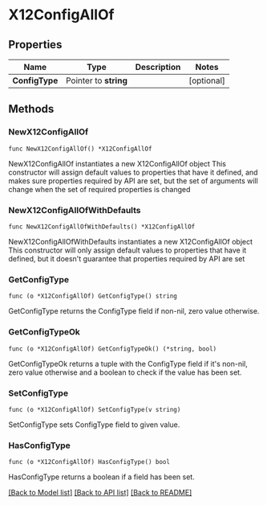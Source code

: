 # X12ConfigAllOf

## Properties

Name | Type | Description | Notes
------------ | ------------- | ------------- | -------------
**ConfigType** | Pointer to **string** |  | [optional] 

## Methods

### NewX12ConfigAllOf

`func NewX12ConfigAllOf() *X12ConfigAllOf`

NewX12ConfigAllOf instantiates a new X12ConfigAllOf object
This constructor will assign default values to properties that have it defined,
and makes sure properties required by API are set, but the set of arguments
will change when the set of required properties is changed

### NewX12ConfigAllOfWithDefaults

`func NewX12ConfigAllOfWithDefaults() *X12ConfigAllOf`

NewX12ConfigAllOfWithDefaults instantiates a new X12ConfigAllOf object
This constructor will only assign default values to properties that have it defined,
but it doesn't guarantee that properties required by API are set

### GetConfigType

`func (o *X12ConfigAllOf) GetConfigType() string`

GetConfigType returns the ConfigType field if non-nil, zero value otherwise.

### GetConfigTypeOk

`func (o *X12ConfigAllOf) GetConfigTypeOk() (*string, bool)`

GetConfigTypeOk returns a tuple with the ConfigType field if it's non-nil, zero value otherwise
and a boolean to check if the value has been set.

### SetConfigType

`func (o *X12ConfigAllOf) SetConfigType(v string)`

SetConfigType sets ConfigType field to given value.

### HasConfigType

`func (o *X12ConfigAllOf) HasConfigType() bool`

HasConfigType returns a boolean if a field has been set.


[[Back to Model list]](../README.md#documentation-for-models) [[Back to API list]](../README.md#documentation-for-api-endpoints) [[Back to README]](../README.md)


